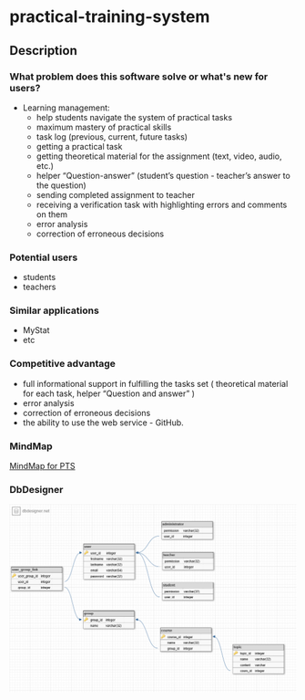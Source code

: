 # practical-training-system

## Description

### What problem does this software solve or what's new for users?

- Learning management:
  - help students navigate the system of practical tasks
  - maximum mastery of practical skills
  - task log (previous, current, future tasks)
  - getting a practical task
  - getting theoretical material for the assignment (text, video, audio, etc.)
  - helper “Question-answer” (student’s question - teacher’s answer to the question)  
  - sending completed assignment to teacher
  - receiving a verification task with highlighting errors and comments on them
  - error analysis
  - correction of erroneous decisions

### Potential users

- students
- teachers

### Similar applications

- MyStat
- etc

### Competitive advantage

- full informational support in fulfilling the tasks set ( theoretical material for each task, helper “Question and answer” )
- error analysis
- correction of erroneous decisions
- the ability to use the web service - GitHub.

### MindMap

[MindMap for PTS](https://coggle.it/diagram/XqCltepGhyCprbxn/t/-/d47a5a0214912c1fcedf353f8be69dd3352d8cc59f3254496e24811ff1e272f1)

### DbDesigner

![alt DbDesigner](readmeDbDesigner.png) 

